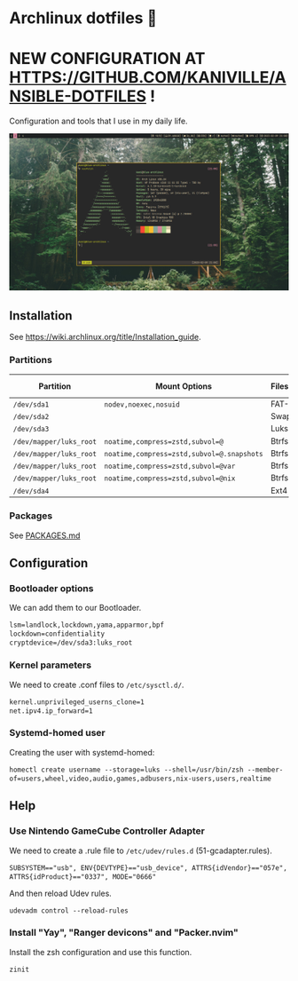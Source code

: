 # Archlinux dotfiles 🐧

# NEW CONFIGURATION AT [HTTPS://GITHUB.COM/KANIVILLE/ANSIBLE-DOTFILES](https://github.com/kaniville/ansible-dotfiles) !

Configuration and tools that I use in my daily life.

![](./src/screenshot.png)

## Installation
See https://wiki.archlinux.org/title/Installation_guide.

### Partitions
| Partition               | Mount Options                             | Filesystem | Mount Point   |
|-------------------------|-------------------------------------------|------------|---------------|
| `/dev/sda1`             |`nodev,noexec,nosuid`                      | FAT-32     | `/boot`       |
| `/dev/sda2`             |                                           | Swap       | [SWAP]        |
| `/dev/sda3`             |                                           | Luks2      |               |
| `/dev/mapper/luks_root` |`noatime,compress=zstd,subvol=@`           | Btrfs      | `/`           |
| `/dev/mapper/luks_root` |`noatime,compress=zstd,subvol=@.snapshots` | Btrfs      | `/.snapshots` |
| `/dev/mapper/luks_root` |`noatime,compress=zstd,subvol=@var`        | Btrfs      | `/var`        |
| `/dev/mapper/luks_root` |`noatime,compress=zstd,subvol=@nix`        | Btrfs      | `/nix`        |
| `/dev/sda4`             |                                           | Ext4       | `/home`       |

### Packages
See [PACKAGES.md](./PACKAGES.md)

## Configuration
### Bootloader options
We can add them to our Bootloader.
```
lsm=landlock,lockdown,yama,apparmor,bpf
lockdown=confidentiality
cryptdevice=/dev/sda3:luks_root
```

### Kernel parameters
We need to create .conf files to `/etc/sysctl.d/`.
```
kernel.unprivileged_userns_clone=1
net.ipv4.ip_forward=1
```

### Systemd-homed user
Creating the user with systemd-homed:
```
homectl create username --storage=luks --shell=/usr/bin/zsh --member-of=users,wheel,video,audio,games,adbusers,nix-users,users,realtime
```

## Help
### Use Nintendo GameCube Controller Adapter
We need to create a .rule file to `/etc/udev/rules.d` (51-gcadapter.rules).
```
SUBSYSTEM=="usb", ENV{DEVTYPE}=="usb_device", ATTRS{idVendor}=="057e", ATTRS{idProduct}=="0337", MODE="0666"
```
And then reload Udev rules.
```
udevadm control --reload-rules
```

### Install "Yay", "Ranger devicons" and "Packer.nvim"
Install the zsh configuration and use this function.
```zsh
zinit
```
